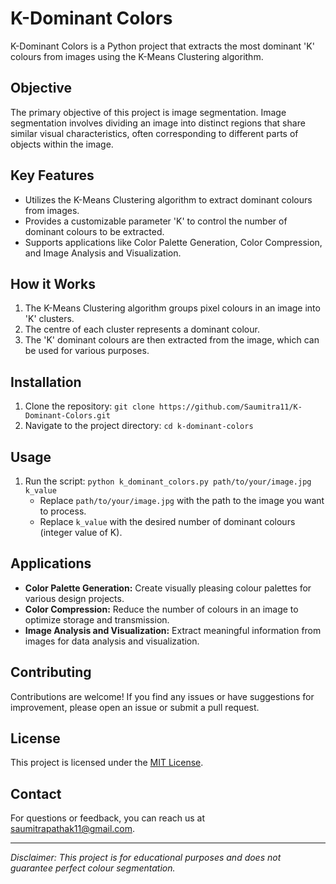 # K-Dominant Colors

K-Dominant Colors is a Python project that extracts the most dominant 'K' colours from images using the K-Means Clustering algorithm.

## Objective

The primary objective of this project is image segmentation. Image segmentation involves dividing an image into distinct regions that share similar visual characteristics, often corresponding to different parts of objects within the image.

## Key Features

- Utilizes the K-Means Clustering algorithm to extract dominant colours from images.
- Provides a customizable parameter 'K' to control the number of dominant colours to be extracted.
- Supports applications like Color Palette Generation, Color Compression, and Image Analysis and Visualization.

## How it Works

1. The K-Means Clustering algorithm groups pixel colours in an image into 'K' clusters.
2. The centre of each cluster represents a dominant colour.
3. The 'K' dominant colours are then extracted from the image, which can be used for various purposes.

## Installation

1. Clone the repository: `git clone https://github.com/Saumitra11/K-Dominant-Colors.git`
2. Navigate to the project directory: `cd k-dominant-colors`

## Usage

1. Run the script: `python k_dominant_colors.py path/to/your/image.jpg k_value`
   - Replace `path/to/your/image.jpg` with the path to the image you want to process.
   - Replace `k_value` with the desired number of dominant colours (integer value of K).

## Applications

- **Color Palette Generation:** Create visually pleasing colour palettes for various design projects.
- **Color Compression:** Reduce the number of colours in an image to optimize storage and transmission.
- **Image Analysis and Visualization:** Extract meaningful information from images for data analysis and visualization.

## Contributing

Contributions are welcome! If you find any issues or have suggestions for improvement, please open an issue or submit a pull request.

## License

This project is licensed under the [MIT License](LICENSE).

## Contact

For questions or feedback, you can reach us at [saumitrapathak11@gmail.com](mailto:saumitrapathak11@gmail.com).

---

*Disclaimer: This project is for educational purposes and does not guarantee perfect colour segmentation.*

